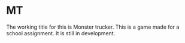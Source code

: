 # MT
The working title for this is Monster trucker. This is a game made for a school assignment. It is still in development.
